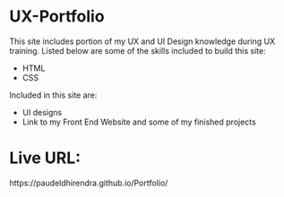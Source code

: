 ﻿# UX-Portfolio

This site includes portion of my UX and UI Design knowledge during UX training.
Listed below are some of the skills included to build this site:
<ul>
<li>
HTML
</li>
<li>
CSS
</li>
</ul>
Included in this site are:
<ul>
<li>
UI designs
</li>
<li>
Link to my Front End Website and some of my finished projects
</li>
</ul>
<h1>Live URL: </h1>
https://paudeldhirendra.github.io/Portfolio/
